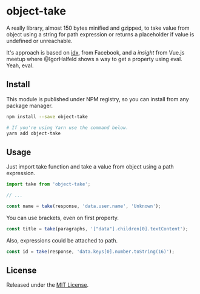 # object-take

A really library, almost 150 bytes minified and gzipped, to take value from object using a string for path expression or returns a placeholder if value is undefined or unreachable.

It's approach is based on [idx](https://github.com/facebookincubator/idx), from Facebook, and a _insight_ from Vue.js meetup where @IgorHalfeld shows a way to get a property using eval. Yeah, eval.

## Install

This module is published under NPM registry, so you can install from any package manager.

```sh
npm install --save object-take

# If you're using Yarn use the command below.
yarn add object-take
```

## Usage

Just import take function and take a value from object using a path expression.

```js
import take from 'object-take';

// ...

const name = take(response, 'data.user.name', 'Unknown');
```

You can use brackets, even on first property.

```js
const title = take(paragraphs, '["data"].children[0].textContent');
```

Also, expressions could be attached to path.

```js
const id = take(response, 'data.keys[0].number.toString(16)');
```

## License

Released under the [MIT License](./LICENSE).
